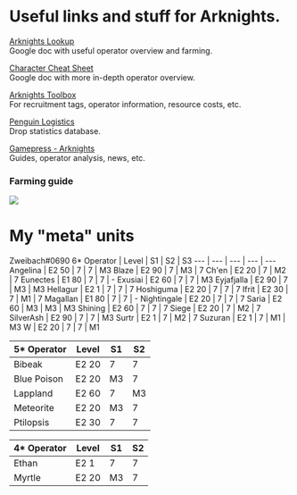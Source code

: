 # Useful links and stuff for Arknights.

[Arknights Lookup](https://docs.google.com/spreadsheets/d/e/2PACX-1vS5yhjGa6F9UtgTceIUyyqUVSzo7-JwRk3W7BfgJ4ZEikuFDVG1y_MfUic3hYn5Gdh2wymjMm_SoXfj/pubhtml#)  
Google doc with useful operator overview and farming.

[Character Cheat Sheet](https://docs.google.com/spreadsheets/d/1L5smDJR2_4JCLvDJpT2Cz94inl8MFtRXH-xEOyuahIA/edit#gid=0)  
Google doc with more in-depth operator overview.

[Arknights Toolbox](https://aceship.github.io/AN-EN-Tags/index.html)  
For recruitment tags, operator information, resource costs, etc.

[Penguin Logistics](https://penguin-stats.io/)  
Drop statistics database.

[Gamepress - Arknights](https://gamepress.gg/arknights/)  
Guides, operator analysis, news, etc.

### Farming guide
![](https://i.imgur.com/NfJo8Ia.png)

# My "meta" units
Zweibach#0690
6\* Operator | Level | S1 | S2 | S3 
--- | --- | --- | --- | ---
Angelina | E2 50 | 7 | 7 | M3
Blaze | E2 90 | 7 | M3 | 7
Ch'en | E2 20 | 7 | M2 | 7
Eunectes | E1 80 | 7 | 7 | - 
Exusiai | E2 60 | 7 | 7 | M3
Eyjafjalla | E2 90 | 7 | M3 | M3
Hellagur | E2 1 | 7 | 7 | 7
Hoshiguma | E2 20 | 7 | 7 | 7
Ifrit | E2 30 | 7 | M1 | 7
Magallan | E1 80 | 7 | 7 | -
Nightingale | E2 20 | 7 | 7 | 7
Saria | E2 60 | M3 | M3 | M3
Shining | E2 60 | 7 | 7 | 7
Siege | E2 20 | 7 | M2 | 7
SilverAsh | E2 90 | 7 | 7 | M3
Surtr | E2 1 | 7 | M2 | 7
Suzuran | E2 1 | 7 | M1 | M3
W | E2 20 | 7 | 7 | M1

5\* Operator | Level | S1 | S2
--- | --- | --- | ---
Bibeak | E2 20 | 7 | 7
Blue Poison | E2 20 | M3 | 7
Lappland | E2 60 | 7 | M3
Meteorite | E2 20 | M3 | 7
Ptilopsis | E2 30 | 7 | 7

4\* Operator | Level | S1 | S2
--- | --- | --- | ---
Ethan | E2 1 | 7 | 7
Myrtle | E2 20 | M3 | 7